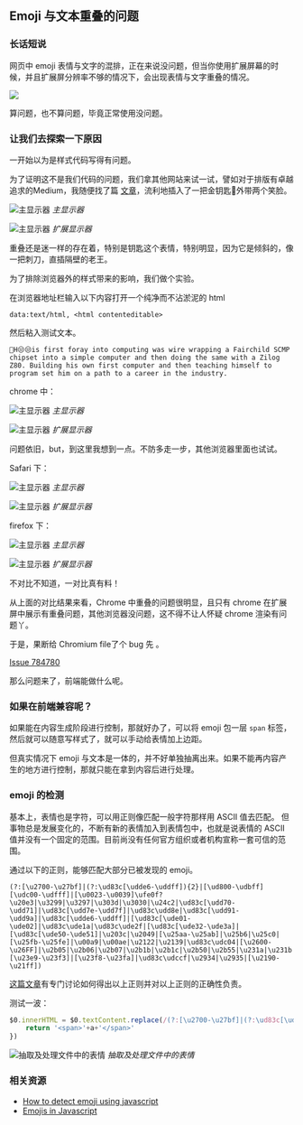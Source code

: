 ## Emoji 与文本重叠的问题


### 长话短说

网页中 emoji 表情与文字的混排，正在来说没问题，但当你使用扩展屏幕的时候，并且扩展屏分辨率不够的情况下，会出现表情与文字重叠的情况。

![](https://raw.githubusercontent.com/wayou/wayou.github.io/master/posts/emoji-overlapping-issue/assets/emoji-overlap-issue.jpg)

算问题，也不算问题，毕竟正常使用没问题。

### 让我们去探索一下原因

一开始以为是样式代码写得有问题。

为了证明这不是我们代码的问题，我们拿其他网站来试一试，譬如对于排版有卓越追求的Medium，我随便找了篇 [文章](https://medium.com/@nodejs/fireside-chat-with-node-js-foundation-chairperson-todd-moore-vp-of-open-technology-at-ibm-cfb5a337a4fa
)，流利地插入了一把金钥匙🔑外带两个笑脸。

![主显示器](https://raw.githubusercontent.com/wayou/wayou.github.io/master/posts/emoji-overlapping-issue/assets/extend-display.png)
*主显示器*


![主显示器](https://raw.githubusercontent.com/wayou/wayou.github.io/master/posts/emoji-overlapping-issue/assets/normal-display.png)
*扩展显示器*


重叠还是迷一样的存在着，特别是钥匙这个表情，特别明显，因为它是倾斜的，像一把刺刀，直插隔壁的老王。

为了排除浏览器外的样式带来的影响，我们做个实验。

在浏览器地址栏输入以下内容打开一个纯净而不沾淤泥的 html

```
data:text/html, <html contenteditable>
```

然后粘入测试文本。

```
🔑H😒😒is first foray into computing was wire wrapping a Fairchild SCMP chipset into a simple computer and then doing the same with a Zilog Z80. Building his own first computer and then teaching himself to program set him on a path to a career in the industry. 
```

chrome 中：

![主显示器](https://raw.githubusercontent.com/wayou/wayou.github.io/master/posts/emoji-overlapping-issue/assets/chrome-plain-html-normal-display.png)
*主显示器*

![主显示器](https://raw.githubusercontent.com/wayou/wayou.github.io/master/posts/emoji-overlapping-issue/assets/chrome-plain-html-extend-display.png)
*扩展显示器*

问题依旧，but，到这里我想到一点。不防多走一步，其他浏览器里面也试试。

Safari 下：

![主显示器](https://raw.githubusercontent.com/wayou/wayou.github.io/master/posts/emoji-overlapping-issue/assets/safari-plain-html-normal-display.png)
*主显示器*

![主显示器](https://raw.githubusercontent.com/wayou/wayou.github.io/master/posts/emoji-overlapping-issue/assets/safari-plain-html-extend-display.png)
*扩展显示器*


firefox 下：

![主显示器](https://raw.githubusercontent.com/wayou/wayou.github.io/master/posts/emoji-overlapping-issue/assets/firefox-plain-html-normal-display.png)
*主显示器*

![主显示器](https://raw.githubusercontent.com/wayou/wayou.github.io/master/posts/emoji-overlapping-issue/assets/firefox-plain-html-extend-display.png)
*扩展显示器*

不对比不知道，一对比真有料！

从上面的对比结果来看，Chrome 中重叠的问题很明显，且只有 chrome 在扩展屏中展示有重叠问题，其他浏览器没问题，这不得不让人怀疑 chrome 渲染有问题丫。

于是，果断给 Chromium file了个 bug 先 。

[Issue 784780](https://bugs.chromium.org/p/chromium/issues/detail?id=784780&can=4&q=&colspec=ID%20Pri%20M%20Stars%20ReleaseBlock%20Component%20Status%20Owner%20Summary%20OS%20Modified)

那么问题来了，前端能做什么呢。

### 如果在前端兼容呢？

如果能在内容生成阶段进行控制，那就好办了，可以将 emoji 包一层 `span` 标签，然后就可以随意写样式了，就可以手动给表情加上边距。

但真实情况下 emoji 与文本是一体的，并不好单独抽离出来。如果不能再内容产生的地方进行控制，那就只能在拿到内容后进行处理。

### emoji 的检测

基本上，表情也是字符，可以用正则像匹配一般字符那样用 ASCII 值去匹配。
但事物总是发展变化的，不断有新的表情加入到表情包中，也就是说表情的 ASCII 值并没有一个固定的范围。目前尚没有任何官方组织或者机构宣称一套可信的范围。

通过以下的正则，能够匹配大部分已被发现的 emoji。

```
(?:[\u2700-\u27bf]|(?:\ud83c[\udde6-\uddff]){2}|[\ud800-\udbff][\udc00-\udfff]|[\u0023-\u0039]\ufe0f?\u20e3|\u3299|\u3297|\u303d|\u3030|\u24c2|\ud83c[\udd70-\udd71]|\ud83c[\udd7e-\udd7f]|\ud83c\udd8e|\ud83c[\udd91-\udd9a]|\ud83c[\udde6-\uddff]|[\ud83c[\ude01-\ude02]|\ud83c\ude1a|\ud83c\ude2f|[\ud83c[\ude32-\ude3a]|[\ud83c[\ude50-\ude51]|\u203c|\u2049|[\u25aa-\u25ab]|\u25b6|\u25c0|[\u25fb-\u25fe]|\u00a9|\u00ae|\u2122|\u2139|\ud83c\udc04|[\u2600-\u26FF]|\u2b05|\u2b06|\u2b07|\u2b1b|\u2b1c|\u2b50|\u2b55|\u231a|\u231b|\u2328|\u23cf|[\u23e9-\u23f3]|[\u23f8-\u23fa]|\ud83c\udccf|\u2934|\u2935|[\u2190-\u21ff])
```

[这篇文章](https://medium.com/reactnative/emojis-in-javascript-f693d0eb79fb)有专门讨论如何得出以上正则并对以上正则的正确性负责。

测试一波：

```js
$0.innerHTML = $0.textContent.replace(/(?:[\u2700-\u27bf]|(?:\ud83c[\udde6-\uddff]){2}|[\ud800-\udbff][\udc00-\udfff]|[\u0023-\u0039]\ufe0f?\u20e3|\u3299|\u3297|\u303d|\u3030|\u24c2|\ud83c[\udd70-\udd71]|\ud83c[\udd7e-\udd7f]|\ud83c\udd8e|\ud83c[\udd91-\udd9a]|\ud83c[\udde6-\uddff]|[\ud83c[\ude01-\ude02]|\ud83c\ude1a|\ud83c\ude2f|[\ud83c[\ude32-\ude3a]|[\ud83c[\ude50-\ude51]|\u203c|\u2049|[\u25aa-\u25ab]|\u25b6|\u25c0|[\u25fb-\u25fe]|\u00a9|\u00ae|\u2122|\u2139|\ud83c\udc04|[\u2600-\u26FF]|\u2b05|\u2b06|\u2b07|\u2b1b|\u2b1c|\u2b50|\u2b55|\u231a|\u231b|\u2328|\u23cf|[\u23e9-\u23f3]|[\u23f8-\u23fa]|\ud83c\udccf|\u2934|\u2935|[\u2190-\u21ff])/g,function(a){
	return '<span>'+a+'</span>'
})
```

![抽取及处理文件中的表情](https://raw.githubusercontent.com/wayou/wayou.github.io/master/posts/emoji-overlapping-issue/assets/emoji-abstract.png)
*抽取及处理文件中的表情*

### 相关资源

- [How to detect emoji using javascript](https://stackoverflow.com/a/41164587/1553656)
- [Emojis in Javascript](https://medium.com/reactnative/emojis-in-javascript-f693d0eb79fb) 



